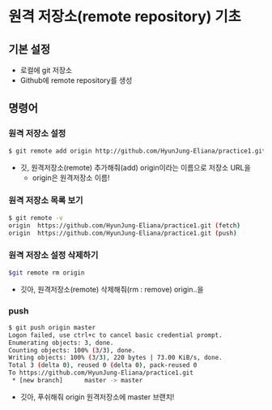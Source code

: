 # 원격 저장소(remote repository) 기초

## 기본 설정

* 로컬에 git 저장소
* Github에 remote repository를 생성

## 명령어

### 원격 저장소 설정

```bash
$ git remote add origin http://github.com/HyunJung-Eliana/practice1.git
```

* 깃, 원격저장소(remote) 추가해줘(add) origin이라는 이름으로 저장소 URL을
  * origin은 원격저장소 이름!

### 원격 저장소 목록 보기

```bash
$ git remote -v
origin  https://github.com/HyunJung-Eliana/practice1.git (fetch)
origin  https://github.com/HyunJung-Eliana/practice1.git (push)
```

### 원격 저장소 설정 삭제하기

```bash
$git remote rm origin
```

* 깃아, 원격저장소(remote) 삭제해줘(rm : remove) origin..을

### push

```bash
$ git push origin master
Logon failed, use ctrl+c to cancel basic credential prompt.
Enumerating objects: 3, done.
Counting objects: 100% (3/3), done.
Writing objects: 100% (3/3), 220 bytes | 73.00 KiB/s, done.
Total 3 (delta 0), reused 0 (delta 0), pack-reused 0
To https://github.com/HyunJung-Eliana/practice1.git
 * [new branch]      master -> master
```

* 깃아, 푸쉬해줘 origin 원격저장소에 master 브랜치!

